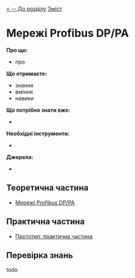 [< -- До розділу](../README.md)         [Зміст](../../contents.md)

# Мережі Profibus DP/PA

**Про що:**

- про 

**Що отримаєте:**

- знання 
- вміння 
- навики 

**Що потрібно знати вже:**

- 

**Необхідні інструменти:**

- 

**Джерела:** 

- 

## Теоретична частина

- [Мережі Profibus DP/PA](teor.md)

## Практична частина

- [Прототип: практична частина](lab.md)

## Перевірка знань

todo